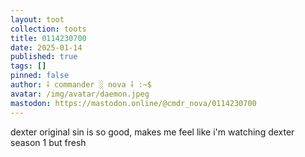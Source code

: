 ```yaml
---
layout: toot
collection: toots
title: 0114230700
date: 2025-01-14
published: true
tags: []
pinned: false
author: ⸸ commander ░ nova ⸸ :~$
avatar: /img/avatar/daemon.jpeg
mastodon: https://mastodon.online/@cmdr_nova/0114230700
---
```


dexter original sin is so good, makes me feel like i'm watching dexter season 1 but fresh
